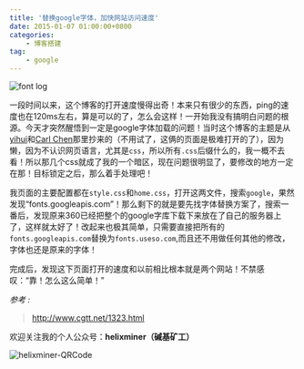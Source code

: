 ```yaml
---
title: '替换google字体，加快网站访问速度'
date: 2015-01-07 01:00:00+0800
categories:
    - 博客搭建
tag:
    - google
---
```


![font log](http://image.fungenomics.com/st.post.2015-01-07-font-face.png)

一段时间以来，这个博客的打开速度慢得出奇！本来只有很少的东西，ping的速度也在120ms左右，算是可以的了，怎么会这样！一开始我没有搞明白问题的根源。今天才突然醒悟到一定是google字体加载的问题！当时这个博客的主题是从[yihui](http://yihui.name/)和[Carl Chen](http://webfrogs.me/)那里抄来的（不用试了，这俩的页面是极难打开的了），因为懒，因为不认识网页语言，尤其是`css`，所以所有`.css`后缀什么的，我一概不去看！所以那几个css就成了我的一个暗区，现在问题很明显了，要修改的地方一定在那！目标锁定之后，那么着手处理吧！

我页面的主要配置都在`style.css`和`home.css`，打开这两文件，搜索`google`，果然发现“fonts.googleapis.com”！那么剩下的就是要先找字体替换方案了，搜索一番后，发现原来360已经把整个的google字库下载下来放在了自己的服务器上了，这样就太好了！改起来也极其简单，只需要直接把所有的`fonts.googleapis.com`替换为`fonts.useso.com`,而且还不用做任何其他的修改，字体也还是原来的字体！

完成后，发现这下页面打开的速度和以前相比根本就是两个网站！不禁感叹：“靠！怎么这么简单！”

*参考 :*   

> <http://www.cgtt.net/1323.html>

欢迎关注我的个人公众号：**helixminer（碱基矿工）**

![helixminer-QRCode](https://static.fungenomics.com/images/2021/03/helixminer-mid-red.png)
